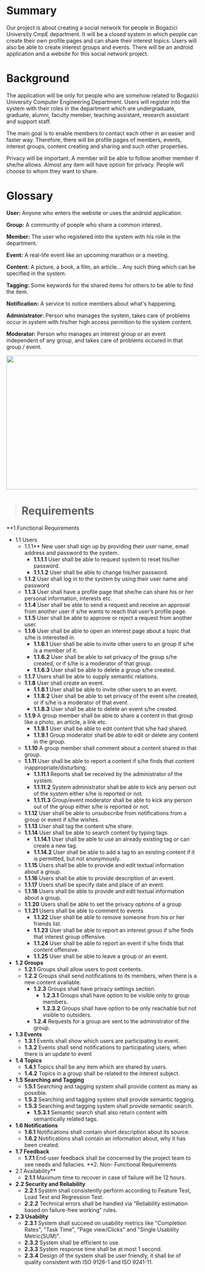 # Summary #

Our project is about creating a social network for people in Bogazici University CmpE department. It will be a closed system in which people can create their own profile pages and can share their interest topics. Users will also be able to create interest groups and events. There will be an android application and a website for this social network project.


# Background #

The application will be only for people who are somehow related to Bogazici University Computer Engineering Department. Users will register into the system with their roles in the department which are undergraduate, graduate, alumni, faculty member, teaching assistant, research assistant and support staff.

The main goal is to enable members to contact each other in an easier and faster way. Therefore, there will be profile pages of members, events, interest groups, content creating and sharing and such other properties.

Privacy will be important. A member will be able to follow another member if she/he allows. Almost any item will have option for privacy. People will choose to whom they want to share.

# Glossary #

**User:** Anyone who enters the website or uses the android application.

**Group:** A community of poeple who share a common interest.

**Member:** The user who registered into the system with his role in the department.

**Event:** A real-life event like an upcoming marathon or a meeting.

**Content:** A picture, a book, a film, an article... Any such thing which can be
specified in the system.

**Tagging:** Some keywords for the shared items for others to be able to find the item.

**Notification:** A service to notice members about what's happening.

**Administrator:** Person who manages the system, takes care of problems occur in system with his/her high access permition to the system content.

**Moderator:** Person who manages an interest group or an event independent of any group, and takes care of problems occured in that group / event.

<img src='http://intland.com/wp-content/uploads/2014/01/why-to-use-a-requirements-management-tool-for-software-development.png' align='center' width='800' height='350' />

> # Requirements #

**1.Functional Requirements
  * 1.1   Users
    * 1.1.1**         New user shall sign up by providing their user name, email address and password to the system.
      * **1.1.1.1** User shall be able to request system to reset his/her password.
      * **1.1.1.2** User shall be able to change his/her password.
    * **1.1.2**         User shall log in to the system by using their user name and password
    * **1.1.3**         User  shall have a profile page that she/he can share his or her personal information, interests etc.
    * **1.1.4**         User shall be able to send a request and receive an approval from another user if s/he wants to reach that user’s profile page.
    * **1.1.5**         User shall be able to approve or reject a request from another user.
    * **1.1.6**        User shall be able to open an interest page about a topic that s/he is interested in.
      * **1.1.6.1** User shall be able to invite other users to an group if s/he is a member of it.
      * **1.1.6.2** User shall be able to set privacy of the group s/he created, or if s/he is a moderator of that group.
      * **1.1.6.3** User shall be able to delete a group s/he created.
    * **1.1.7**  Users shall be able to supply semantic relations.
    * **1.1.8** User shall create an event.
      * **1.1.8.1** User shall be able to invite other users to an event.
      * **1.1.8.2** User shall be able to set privacy of the event s/he created, or if s/he is a moderator of that event.
      * **1.1.8.3** User shall be able to delete an event s/he created.
    * **1.1.9** A group member shall be able to share a content in that group like a photo, an article, a link etc.
      * **1.1.9.1** User shall be able to edit content that s/he had shared.
      * **1.1.9.1** Group moderator shall be able to edit or delete any content in the group.
    * **1.1.10** A group member shall comment about a content shared in that group.
    * **1.1.11** User shall be able to report a content if s/he finds that content inappropriate/disturbing.
      * **1.1.11.1** Reports shall be received by the administrator of the system.
      * **1.1.11.2** System administrator shall be able to kick any person out of the system either s/he is reported or not.
      * **1.1.11.3** Group/event moderator shall be able to kick any person out of the group either s/he is reported or not.
    * **1.1.12** User shall be able to unsubscribe from notifications from a group or event if s/he wishes.
    * **1.1.13** User shall tag the content s/he share.
    * **1.1.14** User shall be able to search content by typing tags.
      * **1.1.14.1** User shall be able to use an already existing tag or can create a new tag.
      * **1.1.14.2** User shall be able to add a tag to an existing content if it is permitted, but not anonymously.
    * **1.1.15** Users shall be able to provide and edit textual information about a group.
    * **1.1.16** Users shall be able to provide description of an event.
    * **1.1.17** Users shall be specify date and place of an event.
    * **1.1.18** Users shall be able to provide and edit textual information about a group.
    * **1.1.20** Users shall be able to set the privacy options of a group
    * **1.1.21** Users shall be able to comment to events
      * **1.1.22** User shall be able to remove someone from his or her friends list.
      * **1.1.23** User shall be able to report an interest grouo if s/he finds that interest group offensive.
      * **1.1.24** User shall be able to report an event if s/he finds that content offensive.
      * **1.1.25** User shall be able to leave a group or an event.
  * **1.2   Groups**
    * **1.2.1**  Groups shall allow users to post contents.
    * **1.2.2**  Groups shall send notifications to its members, when there is a new content available.
      * **1.2.3**  Groups shall have privacy settings section.
        * **1.2.3.1** Groups shall have option to be visible only to group members.
        * **1.2.3.2** Groups shall have option to be only reachable but not visible to outsiders.
      * **1.2.4** Requests for a group are sent to the administrator of the group.
  * **1.3   Events**
    * **1.3.1**	Events shall show which users are participating to event.
    * **1.3.2**	Events shall send notifications to participating users, when there is an update to event
  * **1.4   Topics**
    * **1.4.1** Topics shall be any item which are shared by users.
    * **1.4.2** Topics in a group shall be related to the interest subject.
  * **1.5   Searching and Tagging**
    * **1.5.1** Searching and tagging system shall provide content as many as possible.
    * **1.5.2** Searching and tagging system shall provide semantic tagging.
    * **1.5.3** Searching and tagging system shall provide semantic search.
      * **1.5.3.1** Semantic search shall also return content with semantically related tags.
  * **1.6   Notifications**
    * **1.6.1**	Notifications shall contain short description about its source.
    * **1.6.2**	Notifications shall contain an information about, why it has been created.
  * **1.7   Feedback**
    * **1.7.1**    End-user feedback shall be concerned by the project team to see needs and fallacies.
**2.  Non- Functional Requirements
  * 2.1 Availability**
    * **2.1.1** Maximum time to recover in case of failure will be 12 hours.
  * **2.2 Security and Reliability**
    * **2.2.1** System shall consistently perform according to Feature Test, Load Test and Regression Test.
    * **2.2.2** Technical errors shall be handled via "Reliability estimation based on failure-free working" rules.
  * **2.3 Usability**
    * **2.3.1** System shall succeed on usability metrics like "Completion Rates", "Task Time", "Page view/Clicks" and "Single Usability Metric(SUM)".
    * **2.3.2** System shall be efficient to use.
    * **2.3.3** System response time shall be at most 1 second.
    * **2.3.4** Design of the system shall be user friendly, it shall be of quality consistent with ISO 9126-1 and ISO 9241-11.
